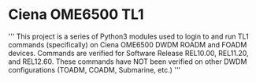# Ciena OME6500 TL1
'''
This project is a series of Python3 modules used to login to and run TL1 commands (specifically) on Ciena OME6500 DWDM ROADM and FOADM devices. Commands are verified for Software Release REL10.00, REL11.20, and REL12.60. These commands have NOT been verified on other DWDM configurations (TOADM, COADM, Submarine, etc.)
'''
